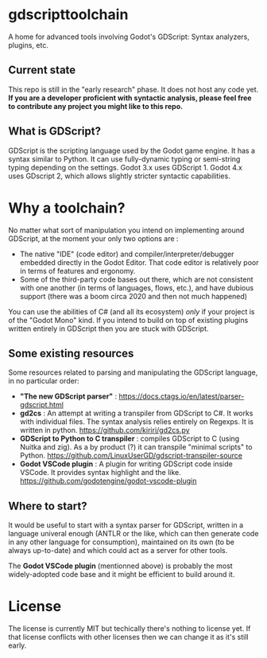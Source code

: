 # gdscripttoolchain
A home for advanced tools involving Godot's GDScript: Syntax analyzers, plugins, etc.

## Current state
This repo is still in the "early research" phase. It does not host any code yet. **If you are a developer proficient with syntactic analysis, please feel free to contribute any project you might like to this repo.**

## What is GDScript?

GDScript is the scripting language used by the Godot game engine. It has a syntax similar to Python. It can use fully-dynamic typing or semi-string typing depending on the settings. Godot 3.x uses GDScript 1. Godot 4.x uses GDscript 2, which allows slightly stricter syntactic capabilities.

# Why a toolchain?

No matter what sort of manipulation you intend on implementing around GDScript, at the moment your only two options are : 
- The native "IDE" (code editor) and compiler/interpreter/debugger embedded directly in the Godot Editor. That code editor is relatively poor in terms of features and ergonomy.
- Some of the third-party code bases out there, which are not consistent with one another (in terms of languages, flows, etc.), and have dubious support (there was a boom circa 2020 and then not much happened)

You can use the abilities of C# (and all its ecosystem) *only* if your project is of the "Godot Mono" kind. If you intend to build on top of existing plugins written entirely in GDScript then you are stuck with GDScript.

## Some existing resources

Some resources related to parsing and manipulating the GDScript language, in no particular order:
- **"The new GDScript parser"** : https://docs.ctags.io/en/latest/parser-gdscript.html
- **gd2cs** : An attempt at writing a transpiler from GDScript to C#. It works with individual files. The syntax analysis relies entirely on Regexps. It is written in python. https://github.com/kiriri/gd2cs.py
- **GDScript to Python to C transpiler** : compiles GDScript to C (using Nuitka and zig). As a by product (?) it can transpile "minimal scripts" to Python. https://github.com/LinuxUserGD/gdscript-transpiler-source
- **Godot VSCode plugin** : A plugin for writing GDScript code inside VSCode. It provides syntax highlight and the like. https://github.com/godotengine/godot-vscode-plugin

## Where to start?

It would be useful to start with a syntax parser for GDScript, written in a language univeral enough (ANTLR or the like, which can then generate code in any other language for consumption), maintained on its own (to be always up-to-date) and which could act as a server for other tools.

The **Godot VSCode plugin** (mentionned above) is probably the most widely-adopted code base and it might be efficient to build around it.


# License
The license is currently MIT but techically there's nothing to license yet. If that license conflicts with other licenses then we can change it as it's still early.
